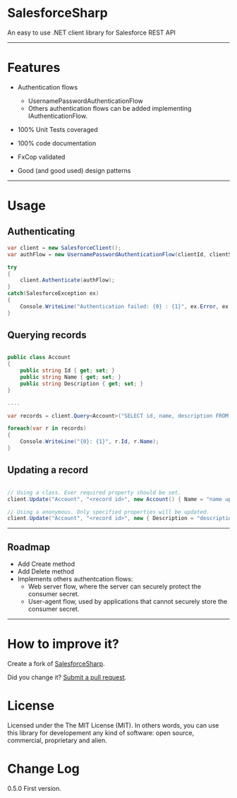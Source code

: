 SalesforceSharp
===============

An easy to use .NET client library for Salesforce REST API

--------

Features
===
 - Authentication flows
   	- UsernamePasswordAuthenticationFlow
 	- Others authentication flows can be added implementing IAuthenticationFlow.
 	   
 
 - 100% Unit Tests coveraged 
 - 100% code documentation
 - FxCop validated
 - Good (and good used) design patterns  

--------


Usage
===

Authenticating
---
```csharp
var client = new SalesforceClient();
var authFlow = new UsernamePasswordAuthenticationFlow(clientId, clientSecret, username, password);

try 
{
	client.Authenticate(authFlow);
}
catch(SalesforceException ex)
{
	Console.WriteLine("Authentication failed: {0} : {1}", ex.Error, ex.Message);
}

```

Querying records
---
```csharp

public class Account
{
    public string Id { get; set; }
    public string Name { get; set; }
    public string Description { get; set; }
}

....

var records = client.Query<Account>("SELECT id, name, description FROM Account");

foreach(var r in records)
{
	Console.WriteLine("{0}: {1}", r.Id, r.Name);
}

```

Updating a record
---
```csharp

// Using a class. Ever required property should be set.
client.Update("Account", "<record id>", new Account() { Name = "name updated", Description = "description updated" }));

// Using a anonymous. Only specified properties will be updated.
client.Update("Account", "<record id>", new { Description = "description updated" }));

```

--------

Roadmap
--------
 - Add Create method
 - Add Delete method
 - Implements others authentcation flows:
 	-  Web server flow, where the server can securely protect the consumer secret.
 	-  User-agent flow, used by applications that cannot securely store the consumer secret.
 
--------

How to improve it?
======

Create a fork of [SalesforceSharp](https://github.com/giacomelli/SalesforceSharp/fork). 

Did you change it? [Submit a pull request](https://github.com/giacomelli/SalesforceSharp/pull/new/master).


License
======

Licensed under the The MIT License (MIT).
In others words, you can use this library for developement any kind of software: open source, commercial, proprietary and alien.


Change Log
======
0.5.0 First version.
